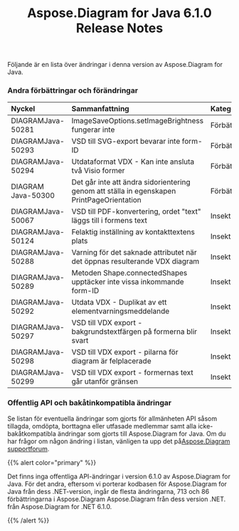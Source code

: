 ﻿---
title: Aspose.Diagram for Java 6.1.0 Release Notes
type: docs
weight: 110
url: /sv/java/aspose-diagram-for-java-6-1-0-release-notes/
---
Följande är en lista över ändringar i denna version av Aspose.Diagram for Java.
### **Andra förbättringar och förändringar**

|**Nyckel** |**Sammanfattning** |**Kategori** |
|:- |:- |:- |
| DIAGRAMJava-50281| ImageSaveOptions.setImageBrightness fungerar inte| Förbättring|
|DIAGRAMJava-50293| VSD till SVG-export bevarar inte form-ID| Förbättring|
| DIAGRAMJava-50294| Utdataformat VDX - Kan inte ansluta två Visio former| Förbättring|
| DIAGRAM Java-50300| Det går inte att ändra sidorientering genom att ställa in egenskapen PrintPageOrientation| Förbättring|
| DIAGRAMJava-50067| VSD till PDF-konvertering, ordet "text" läggs till i formens text| Insekt|
| DIAGRAMJava-50124| Felaktig inställning av kontakttextens plats| Insekt|
| DIAGRAMJava-50288| Varning för det saknade attributet när det öppnas resulterande VDX diagram| Insekt|
| DIAGRAMJava-50289| Metoden Shape.connectedShapes upptäcker inte vissa inkommande form-ID| Insekt|
| DIAGRAMJava-50292| Utdata VDX - Duplikat av ett elementvarningsmeddelande| Insekt|
| DIAGRAMJava-50297| VSD till VDX export - bakgrundstextfärgen på formerna blir svart| Insekt|
| DIAGRAMJava-50298| VSD till VDX export - pilarna för diagram är felplacerade| Insekt|
|DIAGRAMJava-50299| VSD till VDX export - formernas text går utanför gränsen| Insekt|
### **Offentlig API och bakåtinkompatibla ändringar**
Se listan för eventuella ändringar som gjorts för allmänheten API såsom tillagda, omdöpta, borttagna eller utfasade medlemmar samt alla icke-bakåtkompatibla ändringar som gjorts till Aspose.Diagram for Java. Om du har frågor om någon ändring i listan, vänligen ta upp det på[Aspose.Diagram supportforum](https://forum.aspose.com/c/diagram/17).

{{% alert color="primary" %}} 

Det finns inga offentliga API-ändringar i version 6.1.0 av Aspose.Diagram for Java. För det andra, eftersom vi porterar kodbasen för Aspose.Diagram for Java från dess .NET-version, ingår de flesta ändringarna, 713 och 86 förbättringarna i Aspose.Diagram Aspose.Diagram från dess version .NET. från Aspose.Diagram for .NET 6.1.0.

{{% /alert %}}
